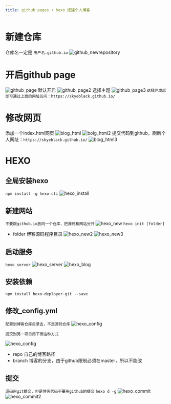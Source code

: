 ```yaml
---
title: github pages + hexo 搭建个人博客
---
```


# 新建仓库

仓库名一定是  `用户名.github.io`
![github_newrepository](../image/github_newrepository.png?x-oss-process=image/watermark,type_ZmFuZ3poZW5naGVpdGk,shadow_10,text_aHR0cHM6Ly9ibG9nLmNzZG4ubmV0L3RlZF9za3k=,size_16,color_FFFFFF,t_70)

# 开启github page
![github_page](../image/github_page.png)
默认开启
![github_page2](../image/github_page2.png?x-oss-process=image/watermark,type_ZmFuZ3poZW5naGVpdGk,shadow_10,text_aHR0cHM6Ly9ibG9nLmNzZG4ubmV0L3RlZF9za3k=,size_16,color_FFFFFF,t_70)
选择主题
![github_page3](../image/github_page3.png?x-oss-process=image/watermark,type_ZmFuZ3poZW5naGVpdGk,shadow_10,text_aHR0cHM6Ly9ibG9nLmNzZG4ubmV0L3RlZF9za3k=,size_16,color_FFFFFF,t_70)
`选择完成后即可通过上面的网址访问：https://skyeblack.github.io/`

# 修改网页
添加一个index.html网页
![blog_html](../image/blog_html.png)
![bolg_html2](../image/blog_html2.png?x-oss-process=image/watermark,type_ZmFuZ3poZW5naGVpdGk,shadow_10,text_aHR0cHM6Ly9ibG9nLmNzZG4ubmV0L3RlZF9za3k=,size_16,color_FFFFFF,t_70)
提交代码到github，刷新个人网址：`https://skyeblack.github.io/`
![blog_html3](../image/blog_html3.png)

# HEXO
## 全局安装hexo
`npm install -g hexo-cli`
![hexo_install](../image/hexo_install.png)

## 新建网站
`不要跟github.io放同一个仓库，把源码和网站分开`
![hexo_new](../image/hexo_new.png?x-oss-process=image/watermark,type_ZmFuZ3poZW5naGVpdGk,shadow_10,text_aHR0cHM6Ly9ibG9nLmNzZG4ubmV0L3RlZF9za3k=,size_16,color_FFFFFF,t_70)
`hexo init [folder]`

 - folder 博客源码程序目录
![hexo_new2](../image/hexo_new2.png?x-oss-process=image/watermark,type_ZmFuZ3poZW5naGVpdGk,shadow_10,text_aHR0cHM6Ly9ibG9nLmNzZG4ubmV0L3RlZF9za3k=,size_16,color_FFFFFF,t_70)
![hexo_new3](../image/hexo_new3.png)
## 启动服务
`hexo server`
![hexo_server](../image/hexo_server.png)
![hexo_blog](../image/hexo_blog.png?x-oss-process=image/watermark,type_ZmFuZ3poZW5naGVpdGk,shadow_10,text_aHR0cHM6Ly9ibG9nLmNzZG4ubmV0L3RlZF9za3k=,size_16,color_FFFFFF,t_70)

## 安装依赖
`npm install hexo-deployer-git --save`
## 修改_config.yml
`配置到博客仓库目录去，不是源码仓库`
![hexo_config](../image/hexo_config.png)

`提交到另一项目用下面这种方式`

![hexo_config](../image/hexo_config2.png)

 - repo 自己的博客路径
 - branch 博客的分支，由于github限制必须在master，所以不能改
## 提交
`源码用git提交，但是博客代码不要用github的提交`
`hexo d -g`
![hexo_commit](../image/hexo_commit.png?x-oss-process=image/watermark,type_ZmFuZ3poZW5naGVpdGk,shadow_10,text_aHR0cHM6Ly9ibG9nLmNzZG4ubmV0L3RlZF9za3k=,size_16,color_FFFFFF,t_70)
![hexo_commit2](../image/hexo_commit2.png?x-oss-process=image/watermark,type_ZmFuZ3poZW5naGVpdGk,shadow_10,text_aHR0cHM6Ly9ibG9nLmNzZG4ubmV0L3RlZF9za3k=,size_16,color_FFFFFF,t_70)
